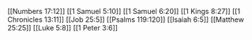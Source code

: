 [[Numbers 17:12]]
[[1 Samuel 5:10]]
[[1 Samuel 6:20]]
[[1 Kings 8:27]]
[[1 Chronicles 13:11]]
[[Job 25:5]]
[[Psalms 119:120]]
[[Isaiah 6:5]]
[[Matthew 25:25]]
[[Luke 5:8]]
[[1 Peter 3:6]]
